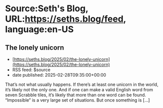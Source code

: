 # Source:Seth's Blog, URL:https://seths.blog/feed, language:en-US

## The lonely unicorn
 - [https://seths.blog/2025/02/the-lonely-unicorn](https://seths.blog/2025/02/the-lonely-unicorn)
 - RSS feed: $source
 - date published: 2025-02-28T09:35:00+00:00

That&#8217;s not what usually happens. If there&#8217;s at least one unicorn in the world, it&#8217;s likely not the only one. And if one can make a valid English word from seven Scrabble tiles, it&#8217;s likely that more than one word can be found. &#8220;Impossible&#8221; is a very large set of situations. But once something is [&#8230;]

